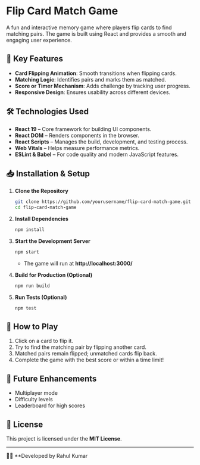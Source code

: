 # Flip Card Match Game

A fun and interactive memory game where players flip cards to find matching pairs. The game is built using React and provides a smooth and engaging user experience.

## 🚀 Key Features
- **Card Flipping Animation**: Smooth transitions when flipping cards.
- **Matching Logic**: Identifies pairs and marks them as matched.
- **Score or Timer Mechanism**: Adds challenge by tracking user progress.
- **Responsive Design**: Ensures usability across different devices.

## 🛠 Technologies Used
- **React 19** – Core framework for building UI components.
- **React DOM** – Renders components in the browser.
- **React Scripts** – Manages the build, development, and testing process.
- **Web Vitals** – Helps measure performance metrics.
- **ESLint & Babel** – For code quality and modern JavaScript features.

## 📥 Installation & Setup

1. **Clone the Repository**
   ```bash
   git clone https://github.com/yourusername/flip-card-match-game.git
   cd flip-card-match-game
   ```

2. **Install Dependencies**
   ```bash
   npm install
   ```

3. **Start the Development Server**
   ```bash
   npm start
   ```
   - The game will run at **http://localhost:3000/**

4. **Build for Production (Optional)**
   ```bash
   npm run build
   ```

5. **Run Tests (Optional)**
   ```bash
   npm test
   ```

## 📌 How to Play
1. Click on a card to flip it.
2. Try to find the matching pair by flipping another card.
3. Matched pairs remain flipped; unmatched cards flip back.
4. Complete the game with the best score or within a time limit!

## 🎯 Future Enhancements
- Multiplayer mode
- Difficulty levels
- Leaderboard for high scores

## 📄 License
This project is licensed under the **MIT License**.

---

👨‍💻 **Developed by  Rahul Kumar

